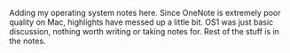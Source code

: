 Adding my operating system notes here. Since OneNote is extremely poor quality on Mac, highlights have messed up a little bit.
OS1 was just basic discussion, nothing worth writing or taking notes for.
Rest of the stuff is in the notes.

